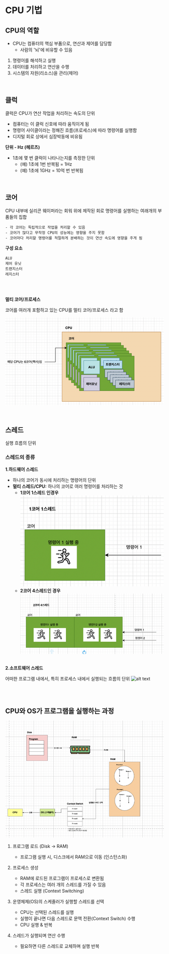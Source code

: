 # CPU 기법

## CPU의 역할

* CPU는 컴퓨터의 핵심 부품으로, 연산과 제어를 담당함
    * 사람의 '뇌'에 비유할 수 있음
1. 명령어를 해석하고 실행 
2. 데이터를 처리하고 연산을 수행
3. 시스템의 자원(리소스)을 관리(제어)

<br/>

## 클럭
클럭은 CPU가 연산 작업을 처리하는 속도의 단위
* 컴퓨터는 이 클럭 신호에 따라 움직이게 됨
* 명령어 사이클이라는 정해진 흐름(프로세스)에 따라 명령어를 실행함
* 디지털 회로 상에서 심장박동에 비유됨

**단위 - Hz (헤르츠)**
* 1초에 몇 번 클럭이 나타나는지를 측정한 단위
    * (예) 1초에 1번 반복됨 = 1Hz
    * (예) 1초에 1GHz = 10억 번 반복됨

<br/>

## 코어
CPU 내부에 실리콘 웨이퍼라는 회워 위에 제작된 회로
명령어를 실행하는 여래개의 부품들의 집합
```
- 각 코어는 독립적으로 작업을 처리할 수 있음
- 코어가 많다고 무작정 CPU의 성능에는 영향을 주지 못함
- 코어마다 처리할 명령어를 적절하게 분배하는 것이 연산 속도에 영향을 주게 됨
```
**구성 요소**
```
ALU
제어 유닛
트랜지스터
레지스터
```

<br></br>

**멀티 코어/프로세스**

코어를 여러개 포함하고 있는 CPU를 멀티 코어/프로세스 라고 함

![alt text](<설명사진/핵사 코어.png>)

<br/>


## 스레드
실행 흐름의 단위

### 스레드의 종류

**1.하드웨어 스레드**
* 하나의 코어가 동시에 처리하는 명령어의 단위
* **멀티 스레드/CPU:** 하나의 코어로 여러 명령어를 처리하는 것 
    * **1코어 1스레드 인경우**
![alt text](설명사진/1core1thread.png)
    * **2코어 4스레드인 경우**
![alt text](설명사진/2core4thread.png)
<br><br/>


**2.소프트웨어 스레드**

어떠한 프로그램 내에서, 특히 프로세스 내에서 실행되는 흐름의 단위
![alt text](../설명사진/SW스레드.png)

<br></br>


## CPU와 OS가 프로그램을 실행하는 과정

![alt text](<설명사진/os와 CPU가 프로그램을 실행하는 과정.png>)

1. 프로그램 로드 (Disk -> RAM)
    * 프로그램 실행 시, 디스크에서 RAM으로 이동 (인스턴스화) 
2. 프로세스 생성
    * RAM에 로드된 프로그램이 프로세스로 변환됨
    * 각 프로세스는 여러 개의 스레드를 가질 수 있음
    * 스레드 실행 (Context Switching)
3. 운영체제(OS)의 스케줄러가 실행할 스레드를 선택
    * CPU는 선택된 스레드를 실행
    * 실행이 끝나면 다음 스레드로 문맥 전환(Context Switch) 수행
    * CPU 실행 & 반복

4. 스레드가 실행되며 연산 수행
    * 필요하면 다른 스레드로 교체하며 실행 반복